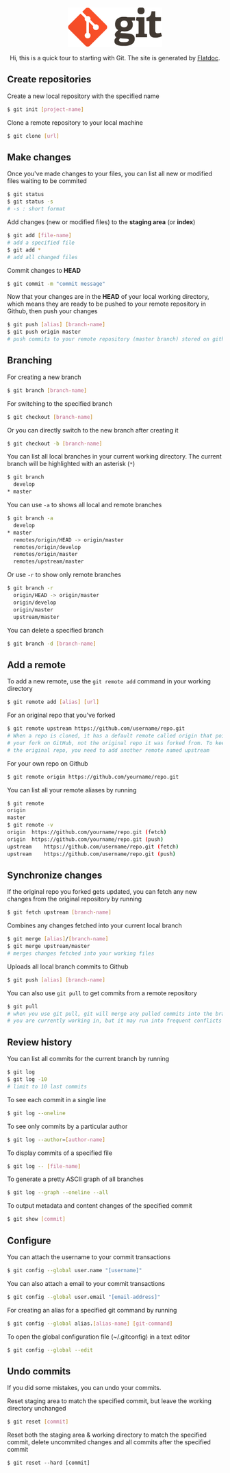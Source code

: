 <p align="center">
	<img alt="Git" src="./img/git-icon.png">
</p>
<p align="center">Hi, this is a quick tour to starting with Git. The site is generated by <a href="http://ricostacruz.com/flatdoc/">Flatdoc</a>.</p>

## Create repositories

Create a new local repository with the specified name

```sh
$ git init [project-name]
```

Clone a remote repository to your local machine

```sh
$ git clone [url]
```

## Make changes

Once you've made changes to your files, you can list all new or modified files waiting to be commited

```sh
$ git status 
$ git status -s	 
# -s : short format
```

Add changes (new or modified files) to the **staging area** (or **index**)

```sh
$ git add [file-name]
# add a specified file
$ git add *			
# add all changed files
```

Commit changes to **HEAD**

```sh
$ git commit -m "commit message"
```

Now that your changes are in the **HEAD** of your local working directory, which means they are ready to be pushed to your remote repository in Github, then push your changes 

```sh
$ git push [alias] [branch-name]
$ git push origin master
# push commits to your remote repository (master branch) stored on github 
```

## Branching

For creating a new branch

```sh
$ git branch [branch-name]
```

For switching to the specified branch 

```sh
$ git checkout [branch-name]
```

Or you can directly switch to the new branch after creating it

```sh
$ git checkout -b [branch-name]
```

You can list all local branches in your current working directory.
The current branch will be highlighted with an asterisk (`*`)

```sh
$ git branch
  develop
* master
```

You can use `-a` to shows all local and remote branches

```sh
$ git branch -a
  develop
* master
  remotes/origin/HEAD -> origin/master
  remotes/origin/develop
  remotes/origin/master
  remotes/upstream/master
```

Or use `-r` to show only remote branches

```sh
$ git branch -r
  origin/HEAD -> origin/master
  origin/develop
  origin/master
  upstream/master
```

You can delete a specified branch

```sh
$ git branch -d [branch-name]
```

## Add a remote

To add a new remote, use the `git remote add` command in your working directory 

```sh
$ git remote add [alias] [url]
```

For an original repo that you've forked

```sh
$ git remote upstream https://github.com/username/repo.git
# When a repo is cloned, it has a default remote called origin that points to 
# your fork on GitHub, not the original repo it was forked from. To keep track of 
# the original repo, you need to add another remote named upstream
```

For your own repo on Github

```sh
$ git remote origin https://github.com/yourname/repo.git
```

You can list all your remote aliases by running

```sh
$ git remote
origin
master
$ git remote -v
origin	https://github.com/yourname/repo.git (fetch)
origin	https://github.com/yourname/repo.git (push)
upstream	https://github.com/username/repo.git (fetch)
upstream	https://github.com/username/repo.git (push)
```

## Synchronize changes

If the original repo you forked gets updated, you can fetch any new changes from the original repository by running

```sh
$ git fetch upstream [branch-name]
```

Combines any changes fetched into your current local branch

```sh
$ git merge [alias]/[branch-name]
$ git merge upstream/master
# merges changes fetched into your working files
```

Uploads all local branch commits to Github

```sh
$ git push [alias] [branch-name]
```

You can also use `git pull` to get commits from a remote repository

```sh
$ git pull 
# when you use git pull, git will merge any pulled commits into the branch 
# you are currently working in, but it may run into frequent conflicts
```

## Review history

You can list all commits for the current branch by running

```sh
$ git log
$ git log -10 
# limit to 10 last commits
```

To see each commit in a single line

```sh
$ git log --oneline
```
To see only commits by a particular author

```sh
$ git log --author=[author-name]
```

To display commits of a specified file

```sh
$ git log -- [file-name]
```

To generate a pretty ASCII graph of all branches

```sh
$ git log --graph --oneline --all
```

To output metadata and content changes of the specified commit

```sh
$ git show [commit]
```

## Configure

You can attach the username to your commit transactions

```sh
$ git config --global user.name "[username]"
```

You can also attach a email to your commit transactions

```sh
$ git config --global user.email "[email-address]"
```

For creating an alias for a specified git command by running

```sh
$ git config --global alias.[alias-name] [git-command]
```

To open the global configuration file (~/.gitconfig) in a text editor

```sh
$ git config --global --edit
```

## Undo commits

If you did some mistakes, you can undo your commits.

Reset staging area to match the specified commit, but leave the working directory unchanged

```sh
$ git reset [commit]
```

Reset both the staging area & working directory to match the specified commit, delete uncommited changes and all commits after the specified commit 

```
$ git reset --hard [commit]
```











